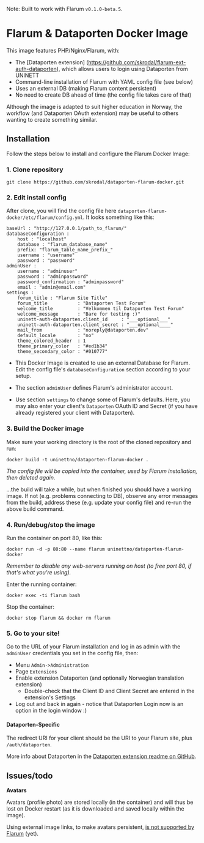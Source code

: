 
Note: Built to work with Flarum `v0.1.0-beta.5`.

# Flarum & Dataporten Docker Image

This image features PHP/Nginx/Flarum, with:

- The [Dataporten extension] (https://github.com/skrodal/flarum-ext-auth-dataporten), which allows users to login using Dataporten from UNINETT
- Command-line installation of Flarum with YAML config file (see below) 
- Uses an external DB (making Flarum content persistent) 
- No need to create DB ahead of time (the config file takes care of that)

Although the image is adapted to suit higher education in Norway, the workflow (and Dataporten OAuth extension) may be useful to others wanting to create something similar.

## Installation

Follow the steps below to install and configure the Flarum Docker Image:


### 1. Clone repository

    git clone https://github.com/skrodal/dataporten-flarum-docker.git

### 2. Edit install config

After clone, you will find the config file here `dataporten-flarum-docker/etc/flarum/config.yml`. It looks something like this:

```
baseUrl : "http://127.0.0.1/path_to_flarum/"
databaseConfiguration :
    host : "localhost"
    database : "flarum_database_name"
    prefix: "flarum_table_name_prefix_"
    username : "username"
    password : "password"
adminUser : 
    username : "adminuser"
    password : "adminpassword"
    password_confirmation : "adminpassword"
    email : "admin@email.com"
settings : 
    forum_title : "Flarum Site Title"
    forum_title           : "Dataporten Test Forum"
    welcome_title         : "Velkommen til Dataporten Test Forum"
    welcome_message       : "Bare for testing :)"
    uninett-auth-dataporten.client_id     : "___optional___"
    uninett-auth-dataporten.client_secret : "___optional____"
    mail_from             : "noreply@dataporten.dev"
    default_locale        : "no"
    theme_colored_header  : 1
    theme_primary_color   : "#ed1b34"
    theme_secondary_color : "#010777"
```

- This Docker Image is created to use an external Database for Flarum. Edit the config file's `databaseConfiguration` section according to your setup.

- The section `adminUser` defines Flarum's administrator account.

- Use section `settings` to change some of Flarum's defaults. Here, you may also enter your client's `Dataporten` OAuth ID and Secret (if you have already registered your client with Dataporten).

### 3. Build the Docker image

Make sure your working directory is the root of the cloned repository and run:

    docker build -t uninettno/dataporten-flarum-docker .

_The config file will be copied into the container, used by Flarum installation, then deleted again._

...the build will take a while, but when finished you should have a working image. If not (e.g. problems connecting to DB), observe any error messages from the build, address these (e.g. update your config file) and re-run the above build command.

### 4. Run/debug/stop the image

Run the container on port 80, like this:

    docker run -d -p 80:80 --name flarum uninettno/dataporten-flarum-docker

_Remember to disable any web-servers running on host (to free port 80, if that's what you're using)._

Enter the running container:
    
    docker exec -ti flarum bash

Stop the container:
    
    docker stop flarum && docker rm flarum

### 5. Go to your site!

Go to the URL of your Flarum installation and log in as admin with the `adminUser` credentials you set in the config file, then:

- Menu `Admin->Administration`
- Page `Extensions`
- Enable extension Dataporten (and optionally Norwegian translation extension)
    - Double-check that the Client ID and Client Secret are entered in the extension's Settings
- Log out and back in again - notice that Dataporten Login now is an option in the login window :)

#### Dataporten-Specific

The redirect URI for your client should be the URI to your Flarum site, plus `/auth/dataporten`.

More info about Dataporten in the [Dataporten extension readme on GitHub](https://github.com/skrodal/flarum-ext-auth-dataporten).


## Issues/todo


**Avatars** 

Avatars (profile photo) are stored locally (in the container) and will thus be lost on Docker restart (as it is downloaded and saved locally within the image). 

Using external image links, to make avatars persistent, [is not supported by Flarum](https://discuss.flarum.org/d/3041-upload-avatar-to-imgur) (yet). 
